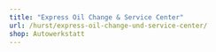 ```yaml
---
title: "Express Oil Change & Service Center"
url: /hurst/express-oil-change-und-service-center/
shop: Autowerkstatt
---
```

